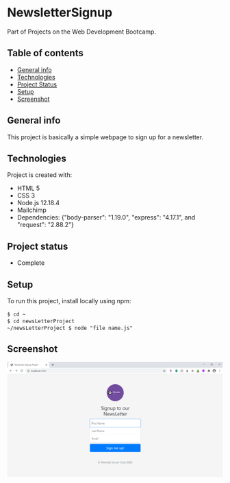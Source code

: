 # NewsletterSignup
Part of Projects on the Web Development Bootcamp.

## Table of contents
* [General info](#general-info)
* [Technologies](#technologies)
* [Project Status](#project-status)
* [Setup](#setup)
* [Screenshot](#screenshot)

## General info
This project is basically a simple webpage to sign up for a newsletter.
	
## Technologies
Project is created with:
* HTML 5
* CSS 3
* Node.js 12.18.4
* Mailchimp
* Dependencies: {"body-parser": "1.19.0", "express": "4.17.1", and "request": "2.88.2"}

## Project status
* Complete
	
## Setup
To run this project, install locally using npm:

```
$ cd ~
$ cd newsLetterProject
~/newsLetterProject $ node "file name.js"
```
## Screenshot
![Alt text](/newsLetterSignUp-screenShot.png?raw=true "NewsletterSignup")

